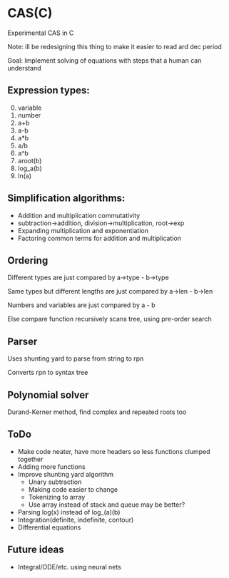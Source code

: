 # CAS(C)
Experimental CAS in C

Note: ill be redesigning this thing to make it easier to read ard dec period

Goal: Implement solving of equations with steps that a human can understand

## Expression types:
0. variable
1. number
2. a+b
3. a-b
4. a*b
5. a/b
6. a^b
7. aroot(b)
8. log_a(b)
9. ln(a)

## Simplification algorithms:

 - Addition and multiplication commutativity
 - subtraction->addition, division->multiplication, root->exp
 - Expanding multiplication and exponentiation
 - Factoring common terms for addition and multiplication
## Ordering

Different types are just compared by a->type - b->type

Same types but different lengths are just compared by a->len - b->len

Numbers and variables are just compared by a - b

Else compare function recursively scans tree, using pre-order search

## Parser

Uses shunting yard to parse from string to rpn

Converts rpn to syntax tree

## Polynomial solver

Durand-Kerner method, find complex and repeated roots too

## ToDo
* Make code neater, have more headers so less functions clumped together
* Adding more functions
* Improve shunting yard algorithm
  * Unary subtraction
  * Making code easier to change
  * Tokenizing to array
  * Use array instead of stack and queue may be better?
* Parsing log(x) instead of log_(a)(b)
* Integration(definite, indefinite, contour)
* Differential equations

## Future ideas
* Integral/ODE/etc. using neural nets
